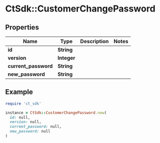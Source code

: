 # CtSdk::CustomerChangePassword

## Properties

| Name | Type | Description | Notes |
| ---- | ---- | ----------- | ----- |
| **id** | **String** |  |  |
| **version** | **Integer** |  |  |
| **current_password** | **String** |  |  |
| **new_password** | **String** |  |  |

## Example

```ruby
require 'ct_sdk'

instance = CtSdk::CustomerChangePassword.new(
  id: null,
  version: null,
  current_password: null,
  new_password: null
)
```

